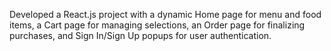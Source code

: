 Developed a React.js project with a dynamic Home page for menu and food items, a Cart page for managing selections, an Order page for finalizing purchases, and Sign In/Sign Up popups for user authentication.
